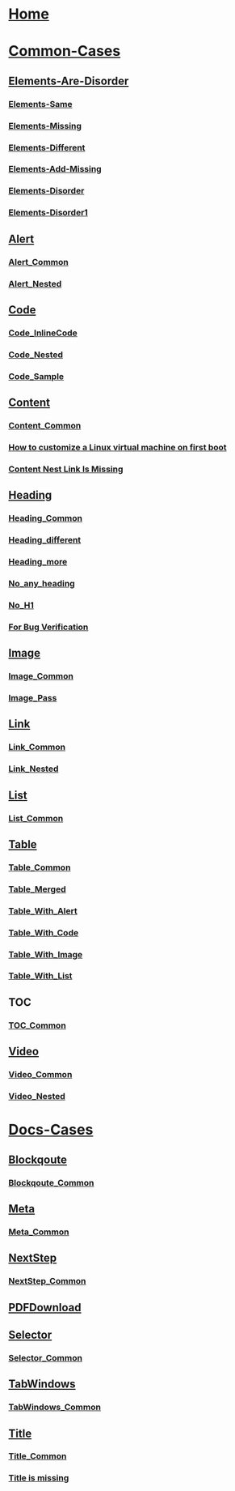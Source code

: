 
# [Home](index.md)
# [Common-Cases](Common-Cases/index.md)

## [Elements-Are-Disorder](Common-Cases/Elements-Are-Disorder/Index.md)
### [Elements-Same](Common-Cases/Elements-Are-Disorder/Elements-Same.md)
### [Elements-Missing](Common-Cases/Elements-Are-Disorder/Elements-Missing.md)
### [Elements-Different](Common-Cases/Elements-Are-Disorder/Elements-Different.md)
### [Elements-Add-Missing](Common-Cases/Elements-Are-Disorder/Elements-Add-Missing.md)
### [Elements-Disorder](Common-Cases/Elements-Are-Disorder/Elements-Disorder.md)
### [Elements-Disorder1](Common-Cases/Elements-Are-Disorder/Elements-Disorder1.md)

## [Alert](Common-Cases/Alert-Cases/Index.md)
### [Alert_Common](Common-Cases/Alert-Cases/Alert_Common.md)
### [Alert_Nested](Common-Cases/Alert-Cases/Alert_Nested.md)

## [Code](Common-Cases/Code-Cases/Index.md)
### [Code_InlineCode](Common-Cases/Code-Cases/Code_InlineCode.md)
### [Code_Nested](Common-Cases/Code-Cases/Code_Nested.md)
### [Code_Sample](Common-Cases/Code-Cases/Code_Sample.md)

## [Content](Common-Cases/Content-Cases/Index.md)
### [Content_Common](Common-Cases/Content-Cases/Content_Common.md)
### [How to customize a Linux virtual machine on first boot](Common-Cases/Content-Cases/tutorial-automate-vm-deployment.md)
### [Content Nest Link Is Missing](Common-Cases/Content-Cases/Content_NestLink_Is_Missing.md)

## [Heading](Common-Cases/Heading-Cases/Index.md)
### [Heading_Common](Common-Cases/Heading-Cases/Heading_Common.md)
### [Heading_different](Common-Cases/Heading-Cases/Heading_different.md)
### [Heading_more](Common-Cases/Heading-Cases/Heading_more.md)
### [No_any_heading](Common-Cases/Heading-Cases/No_any_heading.md)
### [No_H1](Common-Cases/Heading-Cases/No_H1.md)
### [For Bug Verification](Common-Cases/Heading-Cases/For_Bug_Varify.md)

## [Image](Common-Cases/Image-Cases/Index.md)
### [Image_Common](Common-Cases/Image-Cases/Image_Common.md)
### [Image_Pass](Common-Cases/Image-Cases/Image_Pass.md)

## [Link](Common-Cases/Link-Cases/Index.md)
### [Link_Common](Common-Cases/Link-Cases/Link_Common.md)
### [Link_Nested](Common-Cases/Link-Cases/Link_Nested.md)

## [List](Common-Cases/List-Cases/Index.md)
### [List_Common](Common-Cases/List-Cases/List_Common.md)

## [Table](Common-Cases/Table-Cases/Index.md)
### [Table_Common](Common-Cases/Table-Cases/Table_Common.md)
### [Table_Merged](Common-Cases/Table-Cases/Table_Merged.md)
### [Table_With_Alert](Common-Cases/Table-Cases/TableWithAlert.md)
### [Table_With_Code](Common-Cases/Table-Cases/TableWithCode.md)
### [Table_With_Image](Common-Cases/Table-Cases/TableWithImage.md)
### [Table_With_List](Common-Cases/Table-Cases/TableWithList.md)

## [TOC](Common-Cases/TOC-Cases/Index.md)
### [TOC_Common](Common-Cases/TOC-Cases/TOC_Common.md)

## [Video](Common-Cases/Alert-Cases/Index.md)
### [Video_Common](Common-Cases/Video-Cases/Video_Common.md)
### [Video_Nested](Common-Cases/Video-Cases/Video_Nested.md)

# [Docs-Cases](Docs-Cases/index.md)
## [Blockqoute](Docs-Cases/Blockqoute-Cases/Index.md)
### [Blockqoute_Common](Docs-Cases/Blockqoute-Cases/Blockqoute_Common.md)

## [Meta](Docs-Cases/Metadata-Cases/Index.md)
### [Meta_Common](Docs-Cases/Metadata-Cases/Meta_Common.md)

## [NextStep](Docs-Cases/NextStep-Cases/Index.md)
### [NextStep_Common](Docs-Cases/NextStep-Cases/NextStep_Common.md)

## [PDFDownload](Docs-Cases/PDFDownload-Cases/PDFDownload.md)

## [Selector](Docs-Cases/NextStep-Cases/Index.md)
### [Selector_Common](Docs-Cases/NextStep-Cases/Selector_Common.md)

## [TabWindows](Docs-Cases/TabWindows-Cases/Index.md)
### [TabWindows_Common](Docs-Cases/TabWindows-Cases/TabWindows_Common.md)

## [Title](Docs-Cases/Title-Cases/Index.md)
### [Title_Common](Docs-Cases/Title-Cases/Title_Common.md)
### [Title is missing](Docs-Cases/Title-Cases/TitleIsMissing.md)



